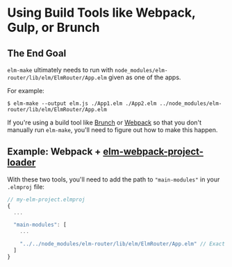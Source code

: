 # Using Build Tools like Webpack, Gulp, or Brunch

## The End Goal

`elm-make` ultimately needs to run with `node_modules/elm-router/lib/elm/ElmRouter/App.elm` given as one of the apps.

For example:

```
$ elm-make --output elm.js ./App1.elm ./App2.elm ../node_modules/elm-router/lib/elm/ElmRouter/App.elm
```

If you're using a build tool like [Brunch](http://brunch.io/) or [Webpack](https://webpack.js.org/) so that you don't manually run `elm-make`, you'll need to figure out how to make this happen.

## Example: Webpack + [elm-webpack-project-loader](https://github.com/joeandaverde/elm-webpack-project-loader)

With these two tools, you'll need to add the path to `"main-modules"` in your `.elmproj` file:

```javascript
// my-elm-project.elmproj
{
  ...

  "main-modules": [
    ...

    "../../node_modules/elm-router/lib/elm/ElmRouter/App.elm" // Exact path to node_modules may be different
  ]
}
```
